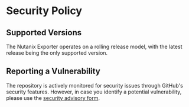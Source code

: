 # Security Policy

## Supported Versions

The Nutanix Exporter operates on a rolling release model, with the latest release being the only supported version.

## Reporting a Vulnerability

The repository is actively monitored for security issues through GitHub's security features.
However, in case you identify a potential vulnerability, please use the [security advisory form](https://github.com/ingka-group/nutanix-exporter/security/advisories/new).
